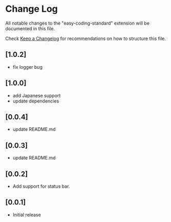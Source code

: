 # Change Log

All notable changes to the "easy-coding-standard" extension will be documented in this file.

Check [Keep a Changelog](http://keepachangelog.com/) for recommendations on how to structure this file.

## [1.0.2]

- fix logger bug

## [1.0.0]

- add Japanese support
- update dependencies

## [0.0.4]

- update README.md

## [0.0.3]

- update README.md

## [0.0.2]

- Add support for status bar.

## [0.0.1]

- Initial release
